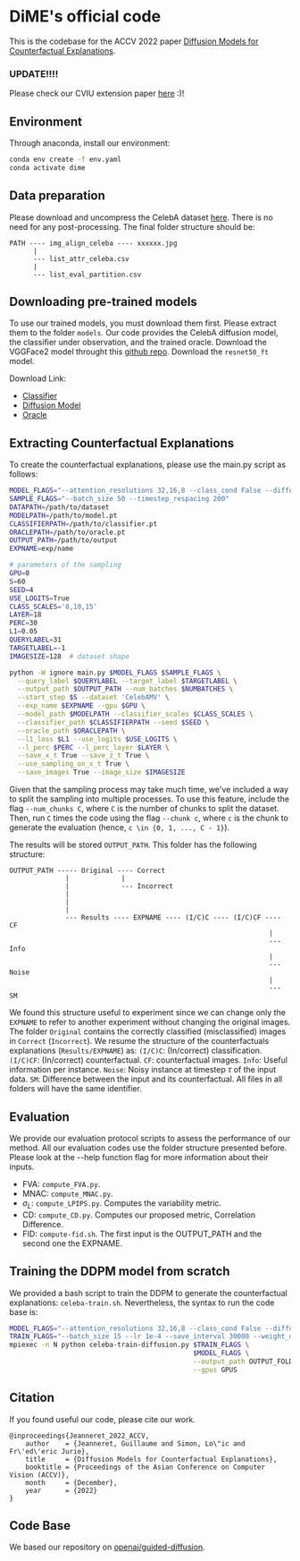 # DiME's official code

This is the codebase for the ACCV 2022 paper [Diffusion Models for Counterfactual Explanations](https://arxiv.org/abs/2203.15636).

### UPDATE!!!!
Please check our CVIU extension paper [here](https://www.sciencedirect.com/science/article/abs/pii/S1077314224002881) :)!

## Environment

Through anaconda, install our environment:

```bash
conda env create -f env.yaml
conda activate dime
``` 

## Data preparation

Please download and uncompress the CelebA dataset [here](https://mmlab.ie.cuhk.edu.hk/projects/CelebA.html). There is no need for any post-processing. The final folder structure should be:

```
PATH ---- img_align_celeba ---- xxxxxx.jpg
      |
      --- list_attr_celeba.csv
      |
      --- list_eval_partition.csv
```

## Downloading pre-trained models

To use our trained models, you must download them first. Please extract them to the folder `models`. Our code provides the CelebA diffusion model, the classifier under observation, and the trained oracle. Download the VGGFace2 model throught this [github repo](https://github.com/cydonia999/VGGFace2-pytorch). Download the `resnet50_ft` model.

Download Link:

- [Classifier](https://drive.google.com/file/d/1OqjWns4NSu6AiKkOnpUOjUHzA8sQlaOA/view?usp=sharing)
- [Diffusion Model](https://drive.google.com/file/d/17iB1aL4xctDukov-OIDuKqZdQ9YB1ZQz/view?usp=sharing)
- [Oracle](https://drive.google.com/file/d/1Ua9gK1BiUTG4wIkhpBpWyn6B-OCQKKMx/view?usp=sharing)


## Extracting Counterfactual Explanations

To create the counterfactual explanations, please use the main.py script as follows:

```bash
MODEL_FLAGS="--attention_resolutions 32,16,8 --class_cond False --diffusion_steps 500 --learn_sigma True --noise_schedule linear --num_channels 128 --num_heads 4 --num_res_blocks 2 --resblock_updown True --use_fp16 True --use_scale_shift_norm True"
SAMPLE_FLAGS="--batch_size 50 --timestep_respacing 200"
DATAPATH=/path/to/dataset
MODELPATH=/path/to/model.pt
CLASSIFIERPATH=/path/to/classifier.pt
ORACLEPATH=/path/to/oracle.pt
OUTPUT_PATH=/path/to/output
EXPNAME=exp/name

# parameters of the sampling
GPU=0
S=60
SEED=4
USE_LOGITS=True
CLASS_SCALES='8,10,15'
LAYER=18
PERC=30
L1=0.05
QUERYLABEL=31
TARGETLABEL=-1
IMAGESIZE=128  # dataset shape

python -W ignore main.py $MODEL_FLAGS $SAMPLE_FLAGS \
  --query_label $QUERYLABEL --target_label $TARGETLABEL \
  --output_path $OUTPUT_PATH --num_batches $NUMBATCHES \
  --start_step $S --dataset 'CelebAMV' \
  --exp_name $EXPNAME --gpu $GPU \
  --model_path $MODELPATH --classifier_scales $CLASS_SCALES \
  --classifier_path $CLASSIFIERPATH --seed $SEED \
  --oracle_path $ORACLEPATH \
  --l1_loss $L1 --use_logits $USE_LOGITS \
  --l_perc $PERC --l_perc_layer $LAYER \
  --save_x_t True --save_z_t True \
  --use_sampling_on_x_t True \
  --save_images True --image_size $IMAGESIZE
```

Given that the sampling process may take much time, we've included a way to split the sampling into multiple processes. To use this feature, include the flag `--num_chunks C`, where `C` is the number of chunks to split the dataset. Then, run `C` times the code using the flag `--chunk c`, where `c` is the chunk to generate the evaluation (hence, `c \in {0, 1, ..., C - 1}`).

The results will be stored `OUTPUT_PATH`. This folder has the following structure:

```
OUTPUT_PATH ----- Original ---- Correct
              |             |
              |             --- Incorrect
              |
              |
              |
              --- Results ---- EXPNAME ---- (I/C)C ---- (I/C)CF ---- CF
                                                                 |
                                                                 --- Info
                                                                 |
                                                                 --- Noise
                                                                 |
                                                                 --- SM
```

We found this structure useful to experiment since we can change only the `EXPNAME` to refer to another experiment without changing the original images. The folder `Original` contains the correctly classified (misclassified) images in `Correct` (`Incorrect`). We resume the structure of the counterfactuals explanations (`Results/EXPNAME`) as: `(I/C)C`: (In/correct) classification. `(I/C)CF`: (In/correct) counterfactual. `CF`: counterfactual images. `Info`: Useful information per instance. `Noise`: Noisy instance at timestep $\tau$ of the input data. `SM`: Difference between the input and its counterfactual. All files in all folders will have the same identifier.


## Evaluation

We provide our evaluation protocol scripts to assess the performance of our method. All our evaluation codes use the folder structure presented before. Please look at the --help function flag for more information about their inputs.
- FVA: `compute_FVA.py`.
- MNAC: `compute_MNAC.py`.
- $\sigma_L$: `compute_LPIPS.py`. Computes the variability metric.
- CD: `compute_CD.py`. Computes our proposed metric, Correlation Difference.
- FID: `compute-fid.sh`. The first input is the OUTPUT_PATH and the second one the EXPNAME.


## Training the DDPM model from scratch

We provided a bash script to train the DDPM to generate the counterfactual explanations: `celeba-train.sh`. Nevertheless, the syntax to run the code base is:

```bash
MODEL_FLAGS="--attention_resolutions 32,16,8 --class_cond False --diffusion_steps 500 --image_size 128 --learn_sigma True --noise_schedule linear --num_channels 128 --num_head_channels 64 --num_res_blocks 2 --resblock_updown True --use_fp16 True --use_scale_shift_norm True"
TRAIN_FLAGS="--batch_size 15 --lr 1e-4 --save_interval 30000 --weight_decay 0.05 --dropout 0.0"
mpiexec -n N python celeba-train-diffusion.py $TRAIN_FLAGS \
                                              $MODEL_FLAGS \
                                              --output_path OUTPUT_FOLDER \
                                              --gpus GPUS
```

## Citation

If you found useful our code, please cite our work.

```
@inproceedings{Jeanneret_2022_ACCV,
    author    = {Jeanneret, Guillaume and Simon, Lo\"ic and Fr\'ed\'eric Jurie},
    title     = {Diffusion Models for Counterfactual Explanations},
    booktitle = {Proceedings of the Asian Conference on Computer Vision (ACCV)},
    month     = {December},
    year      = {2022}
}
``` 

## Code Base

We based our repository on [openai/guided-diffusion](https://github.com/openai/guided-diffusion).
